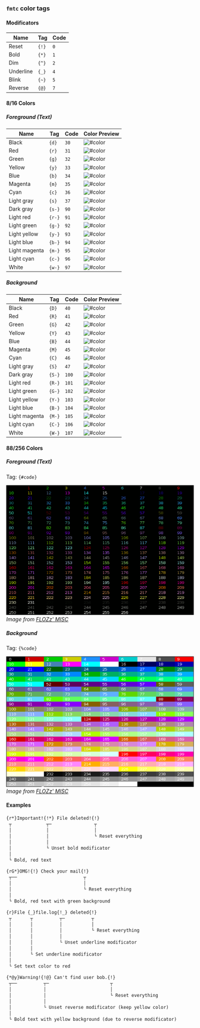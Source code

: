### `fmtc` color tags

#### Modificators

| Name      | Tag   | Code |
|-----------|-------|------|
| Reset     | `{!}` | `0`  |
| Bold      | `{*}` | `1`  |
| Dim       | `{^}` | `2`  |
| Underline | `{_}` | `4`  |
| Blink     | `{~}` | `5`  |
| Reverse   | `{@}` | `7`  |

#### 8/16 Colors

##### Foreground (Text)

| Name          | Tag   | Code  | Color Preview |
|---------------|-------|-------|---------------|
| Black         | `{d}` |  `30` | ![#color](https://via.placeholder.com/60x16/000000/000000?text=+) |
| Red           | `{r}` |  `31` | ![#color](https://via.placeholder.com/60x16/CC0000/000000?text=+) |
| Green         | `{g}` |  `32` | ![#color](https://via.placeholder.com/60x16/4D9A05/000000?text=+) |
| Yellow        | `{y}` |  `33` | ![#color](https://via.placeholder.com/60x16/C4A000/000000?text=+) |
| Blue          | `{b}` |  `34` | ![#color](https://via.placeholder.com/60x16/3465A4/000000?text=+) |
| Magenta       | `{m}` |  `35` | ![#color](https://via.placeholder.com/60x16/754F7B/000000?text=+) |
| Cyan          | `{c}` |  `36` | ![#color](https://via.placeholder.com/60x16/069899/000000?text=+) |
| Light gray    | `{s}` |  `37` | ![#color](https://via.placeholder.com/60x16/D3D7CE/000000?text=+) |
| Dark gray     | `{s-}`|  `90` | ![#color](https://via.placeholder.com/60x16/555752/000000?text=+) |
| Light red     | `{r-}`|  `91` | ![#color](https://via.placeholder.com/60x16/EE2828/000000?text=+) |
| Light green   | `{g-}`|  `92` | ![#color](https://via.placeholder.com/60x16/8AE234/000000?text=+) |
| Light yellow  | `{y-}`|  `93` | ![#color](https://via.placeholder.com/60x16/FCE94F/000000?text=+) |
| Light blue    | `{b-}`|  `94` | ![#color](https://via.placeholder.com/60x16/729FCE/000000?text=+) |
| Light magenta | `{m-}`|  `95` | ![#color](https://via.placeholder.com/60x16/AD7EA8/000000?text=+) |
| Light cyan    | `{c-}`|  `96` | ![#color](https://via.placeholder.com/60x16/34E1E1/000000?text=+) |
| White         | `{w-}`|  `97` | ![#color](https://via.placeholder.com/60x16/EEEEEC/000000?text=+) |

##### Background

| Name          | Tag   | Code   | Color Preview |
|---------------|-------|--------|---------------|
| Black         | `{D}` |  `40`  | ![#color](https://via.placeholder.com/60x16/000000/000000?text=+) |
| Red           | `{R}` |  `41`  | ![#color](https://via.placeholder.com/60x16/CC0000/000000?text=+) |
| Green         | `{G}` |  `42`  | ![#color](https://via.placeholder.com/60x16/4D9A05/000000?text=+) |
| Yellow        | `{Y}` |  `43`  | ![#color](https://via.placeholder.com/60x16/C4A000/000000?text=+) |
| Blue          | `{B}` |  `44`  | ![#color](https://via.placeholder.com/60x16/3465A4/000000?text=+) |
| Magenta       | `{M}` |  `45`  | ![#color](https://via.placeholder.com/60x16/754F7B/000000?text=+) |
| Cyan          | `{C}` |  `46`  | ![#color](https://via.placeholder.com/60x16/069899/000000?text=+) |
| Light gray    | `{S}` |  `47`  | ![#color](https://via.placeholder.com/60x16/D3D7CE/000000?text=+) |
| Dark gray     | `{S-}`|  `100` | ![#color](https://via.placeholder.com/60x16/555752/000000?text=+) |
| Light red     | `{R-}`|  `101` | ![#color](https://via.placeholder.com/60x16/EE2828/000000?text=+) |
| Light green   | `{G-}`|  `102` | ![#color](https://via.placeholder.com/60x16/8AE234/000000?text=+) |
| Light yellow  | `{Y-}`|  `103` | ![#color](https://via.placeholder.com/60x16/FCE94F/000000?text=+) |
| Light blue    | `{B-}`|  `104` | ![#color](https://via.placeholder.com/60x16/729FCE/000000?text=+) |
| Light magenta | `{M-}`|  `105` | ![#color](https://via.placeholder.com/60x16/AD7EA8/000000?text=+) |
| Light cyan    | `{C-}`|  `106` | ![#color](https://via.placeholder.com/60x16/34E1E1/000000?text=+) |
| White         | `{W-}`|  `107` | ![#color](https://via.placeholder.com/60x16/EEEEEC/000000?text=+) |

#### 88/256 Colors

##### Foreground (Text)

Tag: `{#code}`

![#colors](../.github/images/256_colors_fg.png)
_Image from [FLOZz' MISC](https://misc.flogisoft.com/bash/tip_colors_and_formatting)_

##### Background

Tag: `{%code}`

![#colors](../.github/images/256_colors_bg.png)
_Image from [FLOZz' MISC](https://misc.flogisoft.com/bash/tip_colors_and_formatting)_

#### Examples

```
{r*}Important!{!*} File deleted!{!}
 ┬             ┬─                ┬
 │             │                 │
 │             │                 └ Reset everything
 │             │
 │             └ Unset bold modificator
 │
 └ Bold, red text 
```

```
{rG*}OMG!{!} Check your mail{!}
 ┬──                         ┬
 │                           │
 │                           └ Reset everything
 │
 └ Bold, red text with green background
```

```
{r}File {_}file.log{!_} deleted{!}
 ┬       ┬          ┬─          ┬
 │       │          │           │ 
 │       │          │           └ Reset everything
 │       │          │
 │       │          └ Unset underline modificator
 │       │
 │       └ Set underline modificator
 │
 └ Set text color to red
```

```
{*@y}Warning!{!@} Can't find user bob.{!}
 ┬──          ┬─                       ┬
 │            │                        │
 │            │                        └ Reset everything
 │            │
 │            └ Unset reverse modificator (keep yellow color)
 │
 └ Bold text with yellow background (due to reverse modificator)
```
